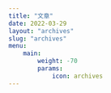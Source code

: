 ```yaml
---
title: "文章"
date: 2022-03-29
layout: "archives"
slug: "archives"
menu:
    main:
        weight: -70
        params: 
            icon: archives
---
```

